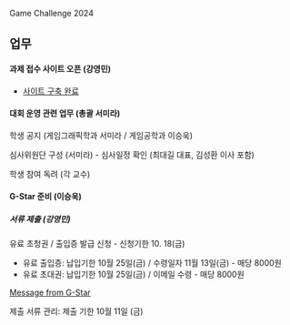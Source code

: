 Game Challenge 2024

## 업무 

#### 과제 접수 사이트 오픈 (강영민) 
- [사이트 구축 완료](https://url.kr/uecc9d)

#### 대회 운영 관련 업무 (총괄 서미라)

  학생 공지 (게임그래픽학과 서미라 / 게임공학과 이승욱)

  심사위원단 구성 (서미라) - 심사일정 확인 (최대길 대표, 김성환 이사 포함)

  학생 참여 독려 (각 교수)


#### G-Star 준비 (이승욱)

##### 서류 제출 (강영민)

 유료 초청권 / 출입증 발급 신청 - 신청기한 10. 18(금)

 - 유료 출입증: 납입기한 10월 25일(금) / 수령일자 11월 13일(금) - 매당 8000원
 - 유료 초대권: 납입기한 10월 25일(금) / 이메일 수령 - 매당 8000원

 [Message from G-Star](https://github.com/dknife/TUGameChallenge2024_GStar/blob/main/EMails/passRequest.txt)

 제출 서류 관리: 제출 기한 10월 11일 (금)

   




